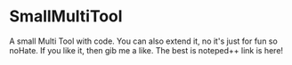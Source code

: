 # SmallMultiTool
A small Multi Tool with code.
You can also extend it, no it's just for fun so noHate. If you like it, then gib me a like. The best is noteped++ link is here!
